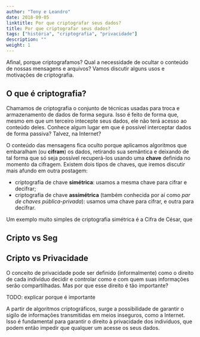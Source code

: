```yaml
---
author: "Tony e Leandro"
date: 2018-09-05
linktitle: Por que criptografar seus dados?
title: Por que criptografar seus dados?
tags: ["história", "criptografia", "privacidade"]
description: ""
weight: 1
---
```


Afinal, porque criptografamos? Qual a necessidade de ocultar o conteúdo de nossas mensagens e arquivos? Vamos discutir alguns usos e motivações de criptografia.

## O que é criptografia?

Chamamos de criptografia o conjunto de técnicas usadas para troca e armazenamento de dados de forma segura. Isso é feito de forma que, mesmo em que um terceiro intecepte seus dados, ele não terá acesso ao conteúdo deles. Conhece algum lugar em que é possível interceptar dados de forma passiva? Talvez, na Internet?

O conteúdo das mensagens fica oculto porque aplicamos algoritmos que embaralham (ou **cifram**) os dados, retirando sua semântica e deixando de tal forma que só seja possível recuperá-los usando uma **chave** definida no momento da cifragem. Existem dois tipos de chaves, que iremos discutir mais afundo em outra postagem: 

- criptografia de chave **simétrica**: usamos a mesma chave para cifrar e decifrar;
- criptografia de chave **assimétrica** (também conhecida por aí como _par de chaves pública-privada_): usamos uma chave para cifrar, e outra para decifrar.

Um exemplo muito simples de criptografia simétrica é a Cifra de César, que 

## Cripto vs Seg

## Cripto vs Privacidade

O conceito de privacidade pode ser definido (informalmente) como o direito de cada indivíduo
decidir e controlar como e com quem suas informações serão compartilhadas. Mas por que esse
direito é tão importante?

TODO: explicar porque é importante

A partir de algoritmos criptográficos, surge a possibilidade de garantir o sigilo de informações transmitidas em meios inseguros, como a Internet. Isso é fundamental para garantir o direito à privacidade dos indivíduos, que podem então impedir que qualquer um acesse os seus dados.